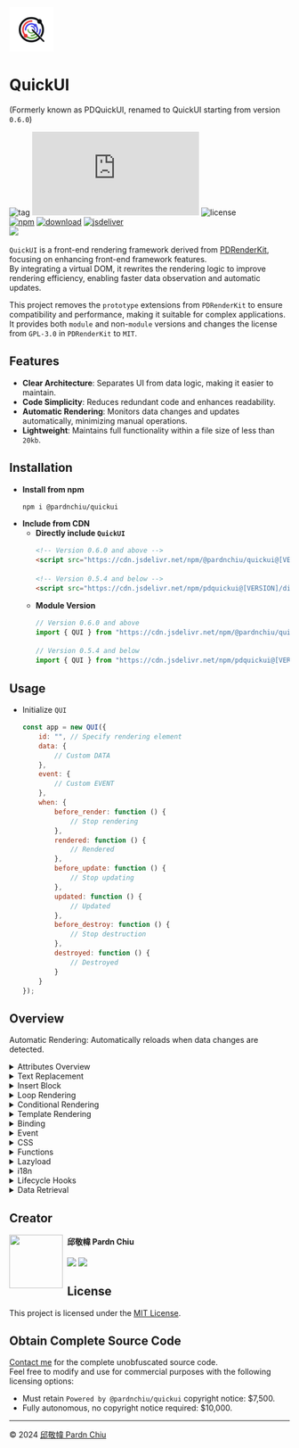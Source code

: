 <img src="./static/image/logo.png" width=80>

# QuickUI

(Formerly known as PDQuickUI, renamed to QuickUI starting from version `0.6.0`)

![tag](https://img.shields.io/badge/tag-JavaScript%20Library-bb4444) 
![size](https://img.shields.io/github/size/pardnchiu/QuickUI/dist%2FQuickUI.js) 
![license](https://img.shields.io/github/license/pardnchiu/QuickUI)<br>
[![npm](https://img.shields.io/npm/v/@pardnchiu/quickui)](https://www.npmjs.com/package/@pardnchiu/quickui)
[![download](https://img.shields.io/npm/dm/@pardnchiu/quickui)](https://www.npmjs.com/package/@pardnchiu/quickui)
[![jsdeliver](https://img.shields.io/jsdelivr/npm/hm/@pardnchiu/quickui)](https://www.jsdelivr.com/package/npm/@pardnchiu/quickui)<br>
[![](https://img.shields.io/badge/查閱-中文版本-ffffff)](https://github.com/pardnchiu/QuickUI/blob/main/README.zh.md)

`QuickUI` is a front-end rendering framework derived from [PDRenderKit](https://github.com/pardnchiu/PDRenderKit), focusing on enhancing front-end framework features.<br>
By integrating a virtual DOM, it rewrites the rendering logic to improve rendering efficiency, enabling faster data observation and automatic updates.<br>

This project removes the `prototype` extensions from `PDRenderKit` to ensure compatibility and performance, making it suitable for complex applications.<br>
It provides both `module` and non-`module` versions and changes the license from `GPL-3.0` in `PDRenderKit` to `MIT`.

## Features

- **Clear Architecture**: Separates UI from data logic, making it easier to maintain.
- **Code Simplicity**: Reduces redundant code and enhances readability.
- **Automatic Rendering**: Monitors data changes and updates automatically, minimizing manual operations.
- **Lightweight**: Maintains full functionality within a file size of less than `20kb`.

## Installation

- **Install from npm**
    ```bash
    npm i @pardnchiu/quickui
    ```
- **Include from CDN**
    - **Directly include `QuickUI`**
        ```html
        <!-- Version 0.6.0 and above -->
        <script src="https://cdn.jsdelivr.net/npm/@pardnchiu/quickui@[VERSION]/dist/QuickUI.js"></script>

        <!-- Version 0.5.4 and below -->
        <script src="https://cdn.jsdelivr.net/npm/pdquickui@[VERSION]/dist/PDQuickUI.js"></script>
        ```
    - **Module Version**
        ```javascript
        // Version 0.6.0 and above
        import { QUI } from "https://cdn.jsdelivr.net/npm/@pardnchiu/quickui@[VERSION]/dist/QuickUI.esm.js";
        
        // Version 0.5.4 and below
        import { QUI } from "https://cdn.jsdelivr.net/npm/pdquickui@[VERSION]/dist/PDQuickUI.module.js";
        ```

## Usage

- Initialize `QUI`
    ```Javascript
    const app = new QUI({
        id: "", // Specify rendering element
        data: {
            // Custom DATA
        },
        event: {
            // Custom EVENT
        },
        when: {
            before_render: function () {
                // Stop rendering
            },
            rendered: function () {
                // Rendered
            },
            before_update: function () {
                // Stop updating
            },
            updated: function () {
                // Updated
            },
            before_destroy: function () {
                // Stop destruction
            },
            destroyed: function () {
                // Destroyed
            }
        }
    });
    ```

## Overview
Automatic Rendering: Automatically reloads when data changes are detected.

<details>
<summary>Attributes Overview</summary>

| Attribute | Description |
| --- | --- |
| `{{value}}` | Inserts text into HTML tags and automatically updates with data changes. |
| `:path` | Used with the `temp` tag to load HTML fragments from external files into the current page. |
| `:html` | Replaces the element's `innerHTML` with text. |
| `:for` | Supports formats like `item in items`, `(item, index) in items`, `(key, value) in object`. Iterates over data collections to generate corresponding HTML elements. |
| `:if`<br>`:else-if`<br>`:elif`<br>`:else` | Displays or hides elements based on specified conditions, enabling branching logic. |
| `:model` | Binds data to form elements (e.g., `input`), updating data automatically when input changes. |
| `:hide` | Hides elements based on specific conditions. |
| `:animation` | Specifies transition effects for elements, such as `fade-in` or `expand`, to enhance user experience. |
| `:mask` | Controls block loading animations, supporting `true|false|1|0`, to enhance dynamic visual effects during loading. |
| `:[attr]` | Sets element attributes, such as `ID`, `class`, image source, etc.<br>Examples: `:id`/`:class`/`:src`/`:alt`/`:href`... |
| `:[css]` | Sets element CSS, such as margin, padding, etc.
Examples: `:background-color`, `:opacity`, `:margin`, `:top`, `:position`... |
| `@[event]` | Adds event listeners that trigger specified actions upon activation.<br>Examples: `@click`/`@input`/`@mousedown`... |

</details>

<details>
<summary>Text Replacement</summary>

### `{{value}}`

- index.html
    ```HTML
    <h1>{{ title }}</h1>
    <script>
        const app = new QUI({
            id: "app",
            data: {
                title: "test"
            }
        });
    </script>
    ```
- Result
    ```HTML
    <body id="app">
        <h1>test</h1>
    </body>
    ```

***

### `:html`

- index.html
    ```HTML
    <section :html="html"></section>
    <script>
        const app = new QUI({
            id: "app",
            data: {
                html: "<b>innerHtml</b>"
            }
        });
    </script>
    ```
- Result
    ```HTML
    <body id="app">
        <section>
            <b>innerHtml</b>
        </section>
    </body>
    ```

</details>

<details>
<summary>Insert Block</summary>

> [!NOTE]
> Ensure to disable local file restrictions in your browser or use a live server when testing.

### `:path`

- test.html
    ```html
    <h1>path heading</h1>
    <p>path content</p>
    ```
- index.html
    ```html
    <body id="app">
        <temp :path="./test.html"></temp>
    </body>
    <script>
        const app = new QUI({
            id: "app"
        });
    </script>
    ```
- Result
    ```html
    <body id="app">
        <!-- Directly inserted PATH content -->
        <h1>path heading</h1>
        <p>path content</p>
    </body>
    ```

</details>

<details>
<summary>Loop Rendering</summary>


### `:for`

- index.html
    ```html
    <body id="app">
        <ul>
            <li :for="(item, index) in ary" :id="item" :index="index">{{ item }} {{ CALC(index + 1) }}</li>
        </ul>
    </body>
    <script>
        const app = new QUI({
            id: "app",
            data: {
                ary: ["test1", "test2", "test3"]
            }
        });
    </script>
    ```
- Result
    ```html
    <body id="app">
        <li id="test1" index="0">test1 1</li>
        <li id="test2" index="1">test2 2</li>
        <li id="test3" index="2">test3 3</li>
    </body>
    ```

***

### 巢狀迴圈

- index.html
    ```html
    <body id="app">
    <ul>
        <li :for="(key, val) in obj">
            {{ key }}: {{ val.name }}
            <ul>
                <li :for="item in val.ary">
                    {{ item.name }}
                    <ul>
                        <li :for="(item1, index1) in item.ary1">
                            {{ CALC(index1 + 1) }}. {{ item1.name }} - ${{ item1.price }}
                        </li>
                    </ul>
                </li>
            </ul>
        </li>
    </ul>
    </body>
    <script>
        const app = new QUI({
            id: "app",
            data: {
                obj: {
                    food: {
                        name: "Food",
                        ary: [
                            {
                                name: 'Snacks',
                                ary1: [
                                    { name: 'Potato Chips', price: 10 },
                                    { name: 'Chocolate', price: 8 }
                                ]
                            },
                            {
                                name: 'Beverages',
                                ary1: [
                                    { name: 'Juice', price: 5 },
                                    { name: 'Tea', price: 3 }
                                ]
                            }
                        ]
                    },
                    home: {
                        name: 'Home',
                        ary: [
                            {
                                name: 'Furniture',
                                ary1: [
                                    { name: 'Sofa', price: 300 },
                                    { name: 'Table', price: 150 }
                                ]
                            },
                            {
                                name: 'Decorations',
                                ary1: [
                                    { name: 'Picture Frame', price: 20 },
                                    { name: 'Vase', price: 15 }
                                ]
                            }
                        ]
                    }
                }
            }
        });
    </script>
    ```
- Result
    ```html
    <body id="app">
    <ul>
        <li>food: Food
            <ul>
                <li>Snacks
                    <ul>
                        <li>1. Potato Chips - $10</li>
                        <li>2. Chocolate - $8</li>
                    </ul>
                    </li>
                <li>Beverages
                    <ul>
                        <li>1. Juice - $5</li>
                        <li>2. Tea - $3</li>
                    </ul>
                </li>
            </ul>
        </li>
        <li>home: Home
            <ul>
                <li>Furniture
                    <ul>
                        <li>1. Sofa - $300</li>
                        <li>2. Table - $150</li>
                    </ul>
                </li>
                <li>Decorations
                    <ul>
                        <li>1. Picture Frame - $20</li>
                        <li>2. Vase - $15</li>
                    </ul>
                </li>
            </ul>
        </li>
    </ul>
    </body>
    ```

</details>

<details>
<summary>Conditional Rendering</summary>

- index.html
    ```html
    <body id="app">
        <h1 :if="heading == 1">{{ title }} {{ heading }}</h1>
        <h2 :else-if="isH2">{{ title }} {{ heading }}</h2>
        <h3 :else-if="heading == 3">{{ title }} {{ heading }}</h3>
        <h4 :else>{{ title }} {{ heading }}</h4>
    </body>
    <script>
        const app = new QUI({
            id: "app",
            data: {
                heading: [Number|null],
                isH2: [Boolean|null],
                title: "test"
            }
        });
    </script>
    ```
- Result: `heading = 1`
    ```html
    <body id="app">
        <h1>test 1</h1>
    </body>
    ```
- Result: `heading = null && isH2 = true`
    ```html
    <body id="app">
        <h2>test </h2>
    </body>
    ```
- Result: `heading = 3 && isH2 = null`
    ```html
    <body id="app">
        <h3>test 3</h3>
    </body>
    ```
- Result: `heading = null && isH2 = null`
    ```html
    <body id="app">
        <h4>test </h4>
    </body>
    ```

</details>

<details>
<summary>Template Rendering</summary>

- index.html
    ```HTML
    <body id="app"></body>
    <script>
        const test = new QUI({
            id: "app",
            data: {
                hint: "hint 123",
                title: "test 123"
            },
            render: () => {
                return `
                    "{{ hint }}",
                    h1 {
                        style: "background: red;", 
                        children: [ 
                            "{{ title }}"
                        ]
                    }`
            }
        })
    </script>
    ```
- result
    ```HTML
    <body id="app">
        hint 123
        <h1 style="background: red;">test 123</h1>
    </body>
    ```
    
</details>

<details>
<summary>Binding</summary>

```html
<body id="app">
    <input type="password" :model="password">
    <button @click="show">test</button>
</body>
<script>
    const app = new QUI({
        id: "app",
        data: {
            password: null,
        },
        event: {
            show: function(e){
                alert("Password:", app.data.password);
            }
        }
    });
</script>
```
    
</details>

<details>
<summary>Event</summary>

```html
<body id="app">
    <button @click="test">test</button>
</body>
<script>
    const app = new QUI({
        id: "app",
        event: {
            test: function(e){
                alert(e.target.innerText + " clicked");
            }
        }
    });
</script>
```
    
    
</details>

<details>
<summary>CSS</summary>

> [!NOTE]
> Supports simple settings using :[CSS property], directly binding data to style attributes.

- index.html
    ```html
    <body id="app">
        <button :width="width" :backdround-color="color">test</button>
    </body>
    <script>
        const app = new QUI({
            id: "app",
            data: {
                width: "100px",
                color: "red"
            }
        });
    </script>
    ```
- Result:
    ```html
    <body id="app">
        <button style="width: 100px; backdround-color: red;">test</button>
    </body>
    ```

</details>

<details>
<summary>Functions</summary>

### `LENGTH()`

- index.html
    ```HTML
    <body id="app">
        <p>Total: {{ LENGTH(array) }}</p>
    </body>
    <script>
        const app = new QUI({
            id: "app",
            data: {
                array: [1, 2, 3, 4]
            }
        });
    </script>
    ```
- result
    ```HTML
    <body id="app">
        <p>Total: 4</p>
    </body>
    ```

***

### `CALC()`

- index.html
    ```HTML
    <body id="app">
        <p>calc: {{ CALC(num * 10) }}</p>
    </body>
    <script>
        const app = new QUI({
            id: "app",
            data: {
                num: 1
            }
        });
    </script>
    ```
- result
    ```HTML
    <body id="app">
        <p>calc: 10</p>
    </body>
    ```

***

### `UPPER()` / `LOWER()`

- index.html
    ```HTML
    <body id="app">
        <p>{{ UPPER(test1) }} {{ LOWER(test2) }}</p>
    </body>
    <script>
        const app = new QUI({
            id: "app",
            data: {
                test1: "upper",
                test2: "LOWER"
            }
        });
    </script>
    ```
- result
    ```HTML
    <body id="app">
        <p>UPPER lower</p>
    </body>
    ```

***

### `DATE(num, format)`

- index.html
    ```HTML
    <body id="app">
        <p>{{ DATE(now, YYYY-MM-DD hh:mm:ss) }}</p>
    </body>
    <script>
        const app = new QUI({
            id: "app",
            data: {
                now: Math.floor(Date.now() / 1000)
            }
        });
    </script>
    ```
- result
    ```HTML
    <body id="app">
        <p>2024-08-17 03:40:47</p>
    </body>
    ```

</details>

<details>
<summary>Lazyload</summary>

### `:lazyload`

- index.html
    ```html
    <body id="app">
        <img :lazyload="image">
    </body>
    <script>
        const app = new QUI({
            id: "app",
            data: {
                image: "test.jpg"
            },
            option: {
                lazyload: true // Enable image lazy loading: true|false (default: true)
            }
        });
    </script>
    ```
- result
    ```html
    <body id="app">
        <img src="test.jpg">
    </body>
    ```

***

### `SVG` 替換
- test.svg
    ```XML
    <svg width="24" height="24" viewBox="0 0 24 24" fill="none" xmlns="http://www.w3.org/2000/svg">
    <line x1="18" y1="6" x2="6" y2="18" stroke="black" stroke-width="2" stroke-linecap="round"/>
    <line x1="6" y1="6" x2="18" y2="18" stroke="black" stroke-width="2" stroke-linecap="round"/>
    </svg>
    ```
- index.html
    ```html
    <body id="app">
        <temp-svg :src="svg"></temp-svg>
    </body>
    <script>
        const app = new QUI({
            id: "app",
            data: {
                svg: "test.svg",
            },
            option: {
                svg: true  // Enable SVG file transformation: true|false (default: true)
            }
        });
    </script>
    ```
- result
    ```html
    <body id="app">
        <svg width="24" height="24" viewBox="0 0 24 24" fill="none" xmlns="http://www.w3.org/2000/svg">
            <line x1="18" y1="6" x2="6" y2="18" stroke="black" stroke-width="2" stroke-linecap="round">
            <line x1="6" y1="6" x2="18" y2="18" stroke="black" stroke-width="2" stroke-linecap="round">
        </svg>
    </body>
    ```

</details>

<details> 
<summary>i18n</summary>

> [!NOTE]
> If the format is an object, the multilingual content is directly configured.
> If the format is a string, the language file is dynamically loaded via fetch.

- en.json
    ```JSON
    {
        "greeting": "Hello",
        "username": "Username"
    }
    ```
- index.html
    ```html
    <body id="app">
        <h1>{{ i18n.greeting }}, {{ i18n.username }}: {{ username }}</h1>
        <button @click="change" data-lang="zh">切換至中文</button>
        <button @click="change" data-lang="en">Switch to English</button>
    </body>
    <script>
    const app = new QUI({
        id: "app",
        data: {
            username: "Pardn"
        },
        i18n: {
            zh: {
                greeting: "你好",
                username: "用戶名"
            },
            en: "en.json",
        },
        i18nLang: "zh | en", // Select the displayed language
        event: {
            change: e => {
                const _this = e.target;
                const lang = _this.dataset.lang;
                app.lang(lang);
            },
        }
    });
    </script>
    ```
- result  `i18nLang = zh`
    ```html
    <body id="app">
        <h1>你好, 用戶名: Pardn</h1>
        <button data-lang="zh">切換至中文</button>
        <button data-lang="en">Switch to English</button>
    </body>
    ```
- result  `i18nLang = en`
    ```html
    <body id="app">
        <h1>Hello, Username: Pardn</h1>
        <button data-lang="zh">切換至中文</button>
        <button data-lang="en">Switch to English</button>
    </body>
    ```

</details>

<details>
<summary>Lifecycle Hooks</summary>

```html
<body id="app"></body>
<script>
    const app = new QUI({
        id: "app",
        when: {
            before_render: function () {
                // Stop rendering
                // retuen false 
            },
            rendered: function () {
                // Rendered
            },
            before_update: function () {
                // Stop updating
                // retuen false 
            },
            updated: function () {
                // Updated
            },
            before_destroy: function () {
                // Stop destruction
                // retuen false 
            },
            destroyed: function () {
                // Destroyed
            }
        }
    });
</script>
```

</details>

<details>
<summary>Data Retrieval</summary>

```html
<body id="app">
    <input type="text" :model="test">
    <button @click="get">Test</button>
</body>
<script>
    const app = new QUI({
        id: "app",
        data: {
            // Value bound to the input
            test: 123
        },
        event: {
            get: _ => {
                // Show an alert with the value of test on button click
                alert(app.data.test);
            },
            set: _ => {
                let dom = document.createElement("button");
                // Assign the button click event to the get function
                dom.onclick = app.event.get;
                app.body.append(dom);
            }
        }
    });
</script>
```

</details>

## Creator

<img src="https://avatars.githubusercontent.com/u/25631760" align="left" width="96" height="96" style="margin-right: 0.5rem;" />

<h4 style="padding-top: 0">邱敬幃 Pardn Chiu</h4>

[![](https://pardn.io/image/mail.svg)](mailto:dev@pardn.io) [![](https://skillicons.dev/icons?i=linkedin)](https://linkedin.com/in/pardnchiu) 

## License

This project is licensed under the [MIT License](https://github.com/pardnchiu/PDMarkdownKit/blob/main/LICENSE).

## Obtain Complete Source Code

[Contact me](mailto:dev@pardn.io) for the complete unobfuscated source code.<br>
Feel free to modify and use for commercial purposes with the following licensing options:
- Must retain `Powered by @pardnchiu/quickui` copyright notice: $7,500.
- Fully autonomous, no copyright notice required: $10,000.

***

©️ 2024 [邱敬幃 Pardn Chiu](https://www.linkedin.com/in/pardnchiu)
